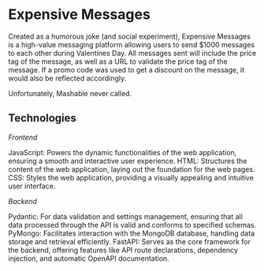 # Expensive Messages
 
Created as a humorous joke (and social experiment), Expensive Messages is a high-value messaging platform allowing users to send $1000 messages to each other during Valentines Day. All messages sent will include the price tag of the message, as well as a URL to validate the price tag of the message. If a promo code was used to get a discount on the message, it would also be reflected accordingly.

Unfortunately, Mashable never called.

## Technologies

*Frontend*

JavaScript: Powers the dynamic functionalities of the web application, ensuring a smooth and interactive user experience.
HTML: Structures the content of the web application, laying out the foundation for the web pages.
CSS: Styles the web application, providing a visually appealing and intuitive user interface.

*Backend*

Pydantic: For data validation and settings management, ensuring that all data processed through the API is valid and conforms to specified schemas.
PyMongo: Facilitates interaction with the MongoDB database, handling data storage and retrieval efficiently.
FastAPI: Serves as the core framework for the backend, offering features like API route declarations, dependency injection, and automatic OpenAPI documentation.
